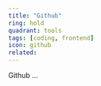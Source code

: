 ```yaml
---
title: "Github"
ring: hold
quadrant: tools
tags: [coding, frontend]
icon: github
related:
---
```


Github ...
